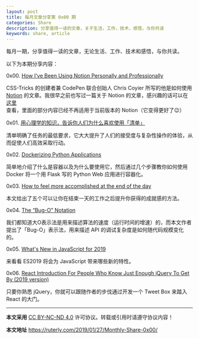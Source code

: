 ```yaml
---
layout: post
title: 每月文章分享第 0x00 期
categories: Share
description: 分享值得一读的文章，关于生活，工作，技术，感悟，与你共读
keywords: share, article
---
```


每月一期，分享值得一读的文章，无论生活、工作、技术和感悟，与你共读。

以下为本期分享内容：

0x00. [How I’ve Been Using Notion Personally and Professionally](https://css-tricks.com/how-ive-been-using-notion-personally-and-professionally/)

CSS-Tricks 的创建者兼 CodePen 联合创始人 Chris Coyier 所写的他是如何使用 [Notion](https://www.notion.so/?r=113f256d2c7448b4a5a9e1ee78e40e8c) 的文章。我很早之前也写过一篇关于 Notion 的文章，感兴趣的话可以在[这里](https://ruterly.com/2018/01/13/Everything-is-Block-in-Notion/)查看，里面的部分内容已经不再适用于当前版本的 Notion（它变得更好了😉）

0x01. [用心理学的知识，告诉你人们为什么喜欢使用「清单」](https://www.uisdc.com/like-to-use-list)

清单明确了任务的最低要求，它大大提升了人们的接受度与复杂性操作的体验，从而促使人们高效采取行动。

0x02. [Dockerizing Python Applications](https://stackabuse.com/dockerizing-python-applications/)

简单地介绍了什么是容器以及为什么要使用它，然后通过几个步骤教你如何使用 Docker 将一个用 Flask 写的 Python Web 应用进行容器化。

0x03. [How to feel more accomplished at the end of the day](https://www.fastcompany.com/90288901/5-ways-to-feel-more-accomplished-at-the-end-of-each-day)

本文给出了五个可以让你在结束一天的工作之后提升你获得的成就感的方法。

0x04. [The “Bug-O” Notation](https://overreacted.io/the-bug-o-notation/)

我们都知道大O表示法是用来描述算法的速度（运行时间的增速）的，而本文作者提出了「Bug-O」表示法，用来描述 API 的调试复杂度是如何随代码规模变化的。

0x05. [What's New in JavaScript for 2019](https://developer.okta.com/blog/2019/01/22/whats-new-in-es2019)

来看看 ES2019 将会为 JavaScript 带来哪些新的特性。

0x06. [React Introduction For People Who Know Just Enough jQuery To Get By (2019 version)](https://medium.freecodecamp.org/react-introduction-for-people-who-know-just-enough-jquery-to-get-by-2019-version-28a4b4316d1a)

只要你熟悉 jQuery，你就可以跟随作者的步伐通过开发一个 Tweet Box 来踏入 React 的大门。

---

**本文采用** [CC BY-NC-ND 4.0](https://creativecommons.org/licenses/by-nc-nd/4.0/deed.zh) 许可协议。转载或引用时请遵守协议内容！

**本文地址** https://ruterly.com/2019/01/27/Monthly-Share-0x00/